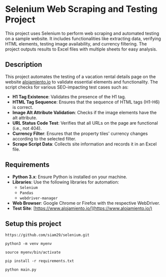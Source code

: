 # Selenium Web Scraping and Testing Project
This project uses Selenium to perform web scraping and automated testing on a sample website. It includes functionalities like extracting data, verifying HTML elements, testing image availability, and currency filtering. The project outputs results to Excel files with multiple sheets for easy analysis.
## Description
This project automates the testing of a vacation rental details page on the website [alojamiento.io](https://www.alojamiento.io/) to validate essential elements and functionality. The script checks for various SEO-impacting test cases such as:
- **H1 Tag Existence**: Validates the presence of the H1 tag.
- **HTML Tag Sequence**: Ensures that the sequence of HTML tags (H1-H6) is correct.
- **Image Alt Attribute Validation**: Checks if the image elements have the alt attribute.
- **URL Status Code Test**: Verifies that all URLs on the page are functional (i.e., not 404).
- **Currency Filter**: Ensures that the property tiles' currency changes according to the selected filter.
- **Scrape Script Data**: Collects site information and records it in an Excel file.
## Requirements
- **Python 3.x**: Ensure Python is installed on your machine.
- **Libraries**: Use the following libraries for automation:
  - `Selenium`
  - `Pandas`
  - `webdriver-manager`
- **Web Browser**: Google Chrome or Firefox with the respective WebDriver.
- **Test Site**: [https://www.alojamiento.io/](https://www.alojamiento.io/)

## Setup this project
```
https://github.com/siam29/selenium.git
```
```
python3 -m venv myenv
```
```
source myenv/bin/activate
```
```
pip install -r requirements.txt
```
```
python main.py
```